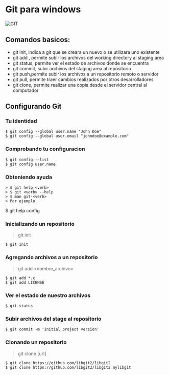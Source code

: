 #  Git para **windows**

![GIT](https://git-scm.com/images/logo@2x.png)

## Comandos basicos:

* git init, indica a git que se creara un nuevo o se utilizara uno existente
* git add <file>, permite subir los archivos del working directory al staging area
* git status, permite ver el estado de archivos donde se encuentra
* git commit, subir archivos del staging area al repositorio
* git push,permite subir los archivos a un repositorio remoto o servidor
* git pull, permite traer cambios realizados por otros desarrolladores
* git clone, permite realizar una copia desde el servidor central al computador

## Configurando Git

### Tu identidad

```
$ git config --global user.name "John Doe"
$ git config --global user.email "johndoe@example.com"
```

### Comprobando tu configuracion

```
$ git config --list
$ git config user.name
```

### Obteniendo ayuda

```
> $ git help <verb>
> $ git <verb> --help
> $ man git-<verb>
> Por ejemplo
```  
$ git help config

### Inicializando un repositorio
> git init

```
$ git init
```

### Agregando archivos a un repositorio

> git add <nombre_archivo>
```
$ git add *.c
$ git add LICENSE
```

### Ver el estado de nuestro archivos

```
$ git status
```

### Subir archivos del stage al repositorio

```
$ git commit -m 'initial project version'
```

### Clonando un repositorio

> git clone [url]

```
$ git clone https://github.com/libgit2/libgit2
$ git clone https://github.com/libgit2/libgit2 mylibgit
```